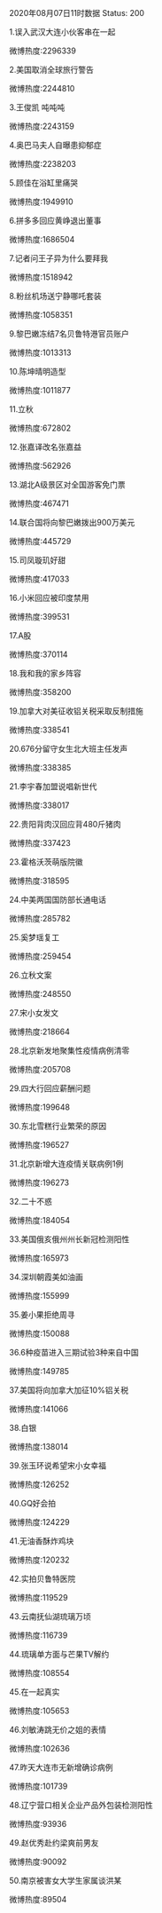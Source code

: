 2020年08月07日11时数据
Status: 200

1.误入武汉大连小伙客串在一起

微博热度:2296339

2.美国取消全球旅行警告

微博热度:2244810

3.王俊凯 吨吨吨

微博热度:2243159

4.奥巴马夫人自曝患抑郁症

微博热度:2238203

5.顾佳在浴缸里痛哭

微博热度:1949910

6.拼多多回应黄峥退出董事

微博热度:1686504

7.记者问王子异为什么要拜我

微博热度:1518942

8.粉丝机场送宁静哪吒套装

微博热度:1058351

9.黎巴嫩冻结7名贝鲁特港官员账户

微博热度:1013313

10.陈坤晴明造型

微博热度:1011877

11.立秋

微博热度:672802

12.张嘉译改名张嘉益

微博热度:562926

13.湖北A级景区对全国游客免门票

微博热度:467471

14.联合国将向黎巴嫩拨出900万美元

微博热度:445729

15.司凤璇玑好甜

微博热度:417033

16.小米回应被印度禁用

微博热度:399531

17.A股

微博热度:370114

18.我和我的家乡阵容

微博热度:358200

19.加拿大对美征收铝关税采取反制措施

微博热度:338541

20.676分留守女生北大班主任发声

微博热度:338385

21.李宇春加盟说唱新世代

微博热度:338017

22.贵阳背肉汉回应背480斤猪肉

微博热度:337423

23.霍格沃茨萌版院徽

微博热度:318595

24.中美两国国防部长通电话

微博热度:285782

25.奚梦瑶复工

微博热度:259454

26.立秋文案

微博热度:248550

27.宋小女发文

微博热度:218664

28.北京新发地聚集性疫情病例清零

微博热度:205708

29.四大行回应薪酬问题

微博热度:199648

30.东北雪糕行业繁荣的原因

微博热度:196527

31.北京新增大连疫情关联病例1例

微博热度:196273

32.二十不惑

微博热度:184054

33.美国俄亥俄州州长新冠检测阳性

微博热度:165973

34.深圳朝霞美如油画

微博热度:155999

35.姜小果拒绝周寻

微博热度:150088

36.6种疫苗进入三期试验3种来自中国

微博热度:149785

37.美国将向加拿大加征10%铝关税

微博热度:141066

38.白银

微博热度:138014

39.张玉环说希望宋小女幸福

微博热度:126252

40.GQ好会拍

微博热度:124229

41.无油香酥炸鸡块

微博热度:120232

42.实拍贝鲁特医院

微博热度:119529

43.云南抚仙湖琉璃万顷

微博热度:116739

44.琉璃单方面与芒果TV解约

微博热度:108554

45.在一起真实

微博热度:105653

46.刘敏涛跳无价之姐的表情

微博热度:102636

47.昨天大连市无新增确诊病例

微博热度:101739

48.辽宁营口相关企业产品外包装检测阳性

微博热度:93936

49.赵优秀赴约梁爽前男友

微博热度:90092

50.南京被害女大学生家属谈洪某

微博热度:89504

